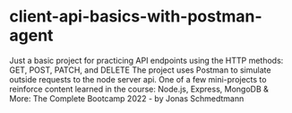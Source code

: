 # client-api-basics-with-postman-agent

Just a basic project for practicing API endpoints using the HTTP methods:
GET, POST, PATCH, and DELETE
The project uses Postman to simulate outside requests to the node server api.
One of a few mini-projects to reinforce content learned in the course:
Node.js, Express, MongoDB & More: The Complete Bootcamp 2022 - by Jonas Schmedtmann

